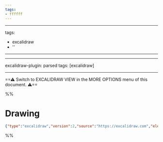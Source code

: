 ```yaml
---
tags:
- ffffff
---
```


---
tags:
- excalidraw
- ''
---

---

excalidraw-plugin: parsed
tags: [excalidraw]

---
==⚠  Switch to EXCALIDRAW VIEW in the MORE OPTIONS menu of this document. ⚠==


%%
# Drawing
```json
{"type":"excalidraw","version":2,"source":"https://excalidraw.com","elements":[],"appState":{"gridSize":null,"viewBackgroundColor":"#ffffff"}}
```
%%